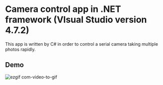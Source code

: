 # Camera control app in .NET framework (VIsual Studio version 4.7.2)

This app is written by C# in order to control a serial camera taking multiple photos rapidly.

## Demo


![ezgif com-video-to-gif](https://user-images.githubusercontent.com/64649752/221368803-e88ed7db-6c24-44bd-b155-6a58975d51a6.gif)

